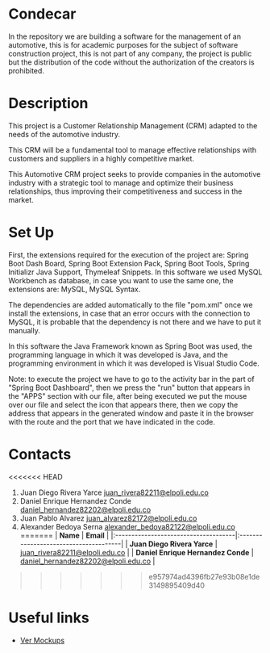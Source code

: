 # Condecar
In the repository we are building a software for the management of an automotive, this is for academic purposes for the subject of software construction project, this is not part of any company, the project is public but the distribution of the code without the authorization of the creators is prohibited.

# Description
This project is a Customer Relationship Management (CRM) adapted to the needs of the automotive industry. 

This CRM will be a fundamental tool to manage effective relationships with customers and suppliers in a highly competitive market.

This Automotive CRM project seeks to provide companies in the automotive industry with a strategic tool to manage and optimize their business relationships, thus improving their competitiveness and success in the market.


# Set Up
First, the extensions required for the execution of the project are: Spring Boot Dash Board, Spring Boot Extension Pack, Spring Boot Tools, Spring Initializr Java Support, Thymeleaf Snippets. In this software we used MySQL Workbench as database, in case you want to use the same one, the extensions are: MySQL, MySQL Syntax. 

The dependencies are added automatically to the file "pom.xml" once we install the extensions, in case that an error occurs with the connection to MySQL, it is probable that the dependency is not there and we have to put it manually.

In this software the Java Framework known as Spring Boot was used, the programming language in which it was developed is Java, and the programming environment in which it was developed is Visual Studio Code.

Note: to execute the project we have to go to the activity bar in the part of "Spring Boot Dashboard", then we press the "run" button that appears in the "APPS" section with our file, after being executed we put the mouse over our file and select the icon that appears there, then we copy the address that appears in the generated window and paste it in the browser with the route and the port that we have indicated in the code.


# Contacts 
<<<<<<< HEAD
1. Juan Diego Rivera Yarce         juan_rivera82211@elpoli.edu.co
2. Daniel Enrique Hernandez Conde  daniel_hernandez82202@elpoli.edu.co
3. Juan Pablo Alvarez              juan_alvarez82172@elpoli.edu.co
4. Alexander Bedoya Serna          alexander_bedoya82122@elpoli.edu.co
=======
|           **Name**                   |             **Email**                 |
|:-------------------------------------|:--------------------------------------|
|   **Juan Diego Rivera Yarce**        |   juan_rivera82211@elpoli.edu.co      | 
|   **Daniel Enrique Hernandez Conde** |   daniel_hernandez82202@elpoli.edu.co |
>>>>>>> e957974ad4396fb27e93b08e1de3149895409d40

# Useful links
* [Ver Mockups](https://www.canva.com/design/DAFsmLsL0Rg/NyQvzue1l3TU_pFcynqu5w/view?utm_content=DAFsmLsL0Rg&utm_campaign=designshare&utm_medium=link&utm_source=publishsharelink#1)

